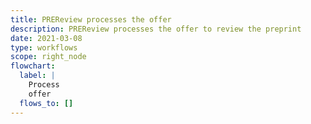 ```yaml
---
title: PREReview processes the offer
description: PREReview processes the offer to review the preprint
date: 2021-03-08
type: workflows
scope: right_node
flowchart:
  label: |
    Process
    offer
  flows_to: []
---
```


